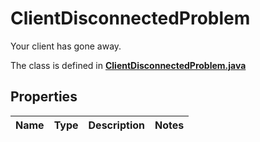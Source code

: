 

# ClientDisconnectedProblem

Your client has gone away.

The class is defined in **[ClientDisconnectedProblem.java](../../src/main/java/example/micronaut/model/ClientDisconnectedProblem.java)**

## Properties

Name | Type | Description | Notes
------------ | ------------- | ------------- | -------------


